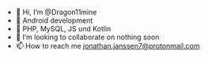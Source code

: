 - 👋 Hi, I’m @Dragon11mine
- 👀 Android development 
- 🌱 PHP, MySQL, JS und Kotlin
- 💞️ I’m looking to collaborate on nothing soon
- 📫 How to reach me jonathan.janssen7@protonmail.com

<!---
Dragon11mine/Dragon11mine is a ✨ special ✨ repository because its `README.md` (this file) appears on your GitHub profile.
You can click the Preview link to take a look at your changes.
--->
